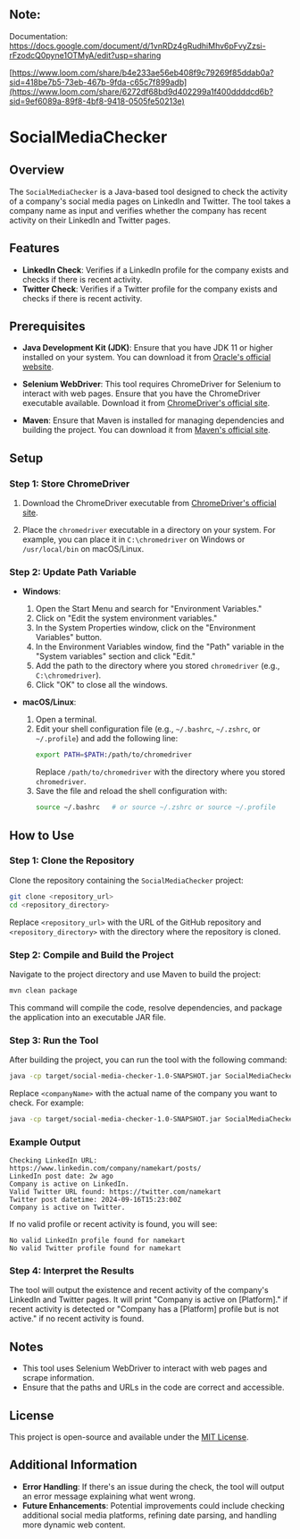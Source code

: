 ## Note: 
Documentation: https://docs.google.com/document/d/1vnRDz4gRudhiMhv6pFvyZzsi-rFzodcQ0pyne1OTMyA/edit?usp=sharing



[https://www.loom.com/share/b4e233ae56eb408f9c79269f85ddab0a?sid=418be7b5-73eb-467b-9fda-c65c7f899adb](https://www.loom.com/share/6272df68bd9d402299a1f400ddddcd6b?sid=9ef6089a-89f8-4bf8-9418-0505fe50213e)

# SocialMediaChecker

## Overview

The `SocialMediaChecker` is a Java-based tool designed to check the activity of a company's social media pages on LinkedIn and Twitter. The tool takes a company name as input and verifies whether the company has recent activity on their LinkedIn and Twitter pages.

## Features

- **LinkedIn Check**: Verifies if a LinkedIn profile for the company exists and checks if there is recent activity.
- **Twitter Check**: Verifies if a Twitter profile for the company exists and checks if there is recent activity.

## Prerequisites

- **Java Development Kit (JDK)**: Ensure that you have JDK 11 or higher installed on your system. You can download it from [Oracle's official website](https://www.oracle.com/java/technologies/javase-downloads.html).

- **Selenium WebDriver**: This tool requires ChromeDriver for Selenium to interact with web pages. Ensure that you have the ChromeDriver executable available. Download it from [ChromeDriver's official site](https://sites.google.com/chromium.org/driver/).

- **Maven**: Ensure that Maven is installed for managing dependencies and building the project. You can download it from [Maven's official site](https://maven.apache.org/download.cgi).

## Setup

### Step 1: Store ChromeDriver

1. Download the ChromeDriver executable from [ChromeDriver's official site](https://sites.google.com/chromium.org/driver/).

2. Place the `chromedriver` executable in a directory on your system. For example, you can place it in `C:\chromedriver` on Windows or `/usr/local/bin` on macOS/Linux.

### Step 2: Update Path Variable

- **Windows**:
  1. Open the Start Menu and search for "Environment Variables."
  2. Click on "Edit the system environment variables."
  3. In the System Properties window, click on the "Environment Variables" button.
  4. In the Environment Variables window, find the "Path" variable in the "System variables" section and click "Edit."
  5. Add the path to the directory where you stored `chromedriver` (e.g., `C:\chromedriver`).
  6. Click "OK" to close all the windows.

- **macOS/Linux**:
  1. Open a terminal.
  2. Edit your shell configuration file (e.g., `~/.bashrc`, `~/.zshrc`, or `~/.profile`) and add the following line:
     ```bash
     export PATH=$PATH:/path/to/chromedriver
     ```
     Replace `/path/to/chromedriver` with the directory where you stored `chromedriver`.
  3. Save the file and reload the shell configuration with:
     ```bash
     source ~/.bashrc   # or source ~/.zshrc or source ~/.profile
     ```

## How to Use

### Step 1: Clone the Repository

Clone the repository containing the `SocialMediaChecker` project:

```bash
git clone <repository_url>
cd <repository_directory>
```

Replace `<repository_url>` with the URL of the GitHub repository and `<repository_directory>` with the directory where the repository is cloned.

### Step 2: Compile and Build the Project

Navigate to the project directory and use Maven to build the project:

```bash
mvn clean package
```

This command will compile the code, resolve dependencies, and package the application into an executable JAR file.

### Step 3: Run the Tool

After building the project, you can run the tool with the following command:

```bash
java -cp target/social-media-checker-1.0-SNAPSHOT.jar SocialMediaChecker <companyName>
```

Replace `<companyName>` with the actual name of the company you want to check. For example:

```bash
java -cp target/social-media-checker-1.0-SNAPSHOT.jar SocialMediaChecker namekart
```

### Example Output

```plaintext
Checking LinkedIn URL: https://www.linkedin.com/company/namekart/posts/
LinkedIn post date: 2w ago
Company is active on LinkedIn.
Valid Twitter URL found: https://twitter.com/namekart
Twitter post datetime: 2024-09-16T15:23:00Z
Company is active on Twitter.
```

If no valid profile or recent activity is found, you will see:

```plaintext
No valid LinkedIn profile found for namekart
No valid Twitter profile found for namekart
```

### Step 4: Interpret the Results

The tool will output the existence and recent activity of the company's LinkedIn and Twitter pages. It will print "Company is active on [Platform]." if recent activity is detected or "Company has a [Platform] profile but is not active." if no recent activity is found.

## Notes

- This tool uses Selenium WebDriver to interact with web pages and scrape information.
- Ensure that the paths and URLs in the code are correct and accessible.

## License

This project is open-source and available under the [MIT License](LICENSE).

## Additional Information

- **Error Handling**: If there's an issue during the check, the tool will output an error message explaining what went wrong.
- **Future Enhancements**: Potential improvements could include checking additional social media platforms, refining date parsing, and handling more dynamic web content.
